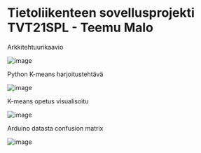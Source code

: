# Tietoliikenteen sovellusprojekti TVT21SPL - Teemu Malo

Arkkitehtuurikaavio

![image](https://user-images.githubusercontent.com/101553328/207847133-e5f58b98-f004-4951-8ffd-2fca8543ff56.png)


Python K-means harjoitustehtävä

![image](https://user-images.githubusercontent.com/101553328/205619153-5a28c29e-914b-4e0f-8c79-81e3affb57fd.png)


K-means opetus visualisoitu

![image](https://user-images.githubusercontent.com/101553328/205619220-49f8955a-e8ad-428e-a96e-4c6ddc28e1f6.png)

Arduino datasta confusion matrix

![image](https://user-images.githubusercontent.com/101553328/207832013-6511330f-8a7e-4da4-bfc9-9754ba5bfbde.png)

